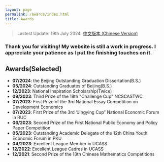 ```yaml
---
layout: page
permalink: /awards/index.html
title: Awards
---
```


> Lastest Update: 19th July 2024&nbsp;  [中文版本 (Chinese Version)](https://yapengf.com/awards-zh/)

### Thank you for visiting! My website is still a work in progress. I appreciate your patience as I put the finishing touches on it.

## Awards(Selected)

- **07/2024**: the Beijing Outstanding Graduation Dissertation(B.S.)
- **05/2024**: Outstanding Graduates of Beijing(B.S.)
- **12/2023**: National Inspiration Scholarship(Twice)
- **09/2023**: Third Prize of the 18th "Challenge Cup" NCSCASTWC
- **07/2023**: First Prize of the 3rd National Essay Competition on Development Economics
- **07/2023**: First Prize of the 3rd “Jingying Cup” National Economic Forum in RUC
- **06/2023**: Second Prize of the First National Public Economy and Policy Paper Competition
- **05/2023**: Outstanding Academic Delegate of the 12th China Youth Economic Forum in PKU
- **04/2023**: Excellent League Member in UCASS
- **12/2022**: Excellent League Cadres in UCASS
- **12/2021**: Second Prize of the 13th Chinese Mathematics Competitions


